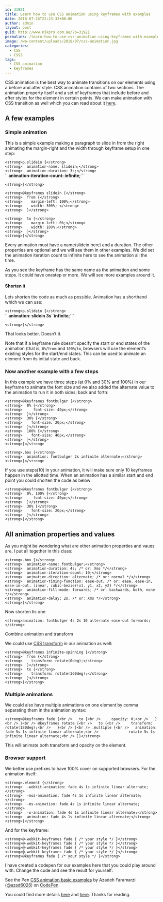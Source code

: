```yaml
---
id: 31921
title: Learn how to use CSS animation using keyframes with examples
date: 2018-07-26T22:23:33+00:00
author: admin
layout: post
guid: http://www.nikpro.com.au/?p=31921
permalink: /learn-how-to-use-css-animation-using-keyframes-with-examples/
image: /wp-content/uploads/2018/07/css-animation.jpg
categories:
  - CSS
  - CSS3
tags:
  - CSS animation
  - keyframes
---
```

CSS animation is the best way to animate transitions on our elements using a before and after style. CSS animation contains of two sections. The animation property itself and a set of keyframes that include before and after styles for the element in certain points. We can make animation with CSS transition as well which you can read about it [here](http://www.nikpro.com.au/css-transitions-and-animations-explained-with-examples/).

## A few examples 

### Simple animation

This is a simple example making a paragraph to slide in from the right animating the margin-right and the width through keyframe setup in one step:

`<strong>p.slidein {</strong>`  
`<strong>  animation-name: slidein;</strong>`  
`<strong>  animation-duration: 3s;</strong>`  
`<strong>  animation-iteration-count: infinite;</strong>```

`<strong>}</strong>`

`<strong>@keyframes slidein {</strong>`  
`<strong>  from {</strong>`  
`<strong>    margin-left: 100%;</strong>`  
`<strong>    width: 300%; </strong>`  
`<strong>  }</strong>`

`<strong>  to {</strong>`  
`<strong>    margin-left: 0%;</strong>`  
`<strong>    width: 100%;</strong>`  
`<strong>  }</strong>`  
`<strong>}</strong>`

Every animation must have a name(slidein here) and a duration. The other properties are optional and we will see them in other examples. We did set the animation iteration count to infinite here to see the animation all the time.

As you see the keyframe has the same name as the animation and some steps. It could have onestep or more. We will see more examples around it.

#### Shorten it

Lets shorten the code as much as possible. Animation has a shorthand which we can use:

`<strong>p.slidein {</strong>`  
`<strong>  animation: slidein 3s</strong>``<strong>infinite;</strong>```

`<strong>}</strong>`

That looks better. Doesn&#8217;t it.

Note that if a keyframe rule doesn&#8217;t specify the start or end states of the animation (that is, `0%`/`from` and `100%`/`to`, browsers will use the element&#8217;s existing styles for the start/end states. This can be used to animate an element from its initial state and back.

### Now another example with a few steps

In this example we have three steps (at 0% and 30% and 100%) in our keyframe to animate the font size and we also added the alternate value to the animation to run it in both sides; back and forth:

`<strong>@keyframes fontbulger {</strong>`  
`<strong>  0% {</strong>`  
`<strong>     font-size: 40px;</strong>`  
`<strong>  }</strong>`  
`<strong>  30% {</strong>`  
`<strong>    font-size: 20px;</strong>`  
`<strong>  }</strong>`  
`<strong>  100% {</strong>`  
`<strong>    font-size: 40px;</strong>`  
`<strong>  }</strong>`  
`<strong>}</strong>`

`<strong>.box {</strong>`  
`<strong>  animation: fontbulger 2s infinite alternate;</strong>`  
`<strong>}</strong>`

If you use steps(10) in your animation, it will make sure only 10 keyframes happen in the allotted time. When an animation has a similar start and end point you could shorten the code as below:

`<strong>@keyframes fontbulger {</strong>`  
`<strong>  0%, 100% {</strong>`  
`<strong>     font-size: 40px;</strong>`  
`<strong>  }</strong>`  
`<strong>  30% {</strong>`  
`<strong>    font-size: 20px;</strong>`  
`<strong>  }</strong>`  
`<strong>}</strong>`

## All animation properties and values

As you might be wondering what are other animation properties and vaues are, I put all together in this class:

`<strong>.box {</strong>`  
`<strong>  animation-name: fontbulger;</strong>`  
`<strong>  animation-duration: 4s; /* or: Xms */</strong>`  
`<strong>  animation-iteration-count: 10;</strong>`  
`<strong>  animation-direction: alternate; /* or: normal */</strong>`  
`<strong>  animation-timing-function: ease-out; /* or: ease, ease-in, ease-in-out, linear, cubic-bezier(x1, y1, x2, y2) */</strong>`  
`<strong>  animation-fill-mode: forwards; /* or: backwards, both, none */</strong>`  
`<strong>  animation-delay: 2s; /* or: Xms */</strong>`  
`<strong>}</strong>`

Now shorten tis one:

`<strong>animation: fontbulger 4s 2s 10 alternate ease-out forwards;</strong>`

Combine animation and transform

We could use [CSS transform](http://www.nikpro.com.au/manipulate-elements-visually-with-css-transform-explained-with-examples/) in our animation as well:

`<strong>@keyframes infinite-spinning {</strong>`  
`<strong>  from {</strong>`  
`<strong>    transform: rotate(0deg);</strong>`  
`<strong>  }</strong>`  
`<strong>  to {</strong>`  
`<strong>    transform: rotate(360deg);</strong>`  
`<strong>  }</strong>`  
`<strong>}</strong>`

### Multiple animations

We could also have multiple animations on one element by comma separating them in the animation syntax:

`<strong>@keyframes fade {<br />
  to {<br />
    opacity: 0;<br />
  }<br />
}<br />
@keyframes rotate {<br />
  to {<br />
    transform: rotate(180deg);<br />
  }<br />
}<br />
.multiple {<br />
  animation: fade 5s 1s infinite linear alternate,<br />
             rotate 5s 1s infinite linear alternate;<br />
}}</strong>`

This will animate both transform and opacity on the element.

### Browser support 

We better use prefixes to have 100% cover on supported browsers. For the animation itself:

<p id="0d67" class="graf graf--pre graf-after--p">
  <code>&lt;strong>.element {&lt;/strong></code><br /> <code>&lt;strong>  -webkit-animation: fade 4s 1s infinite linear alternate;&lt;/strong></code><br /> <code>&lt;strong>  -moz-animation: fade 4s 1s infinite linear alternate;&lt;/strong></code><br /> <code>&lt;strong>  -ms-animation: fade 4s 1s infinite linear alternate;&lt;/strong></code><br /> <code>&lt;strong>  -o-animation: fade 4s 1s infinite linear alternate;&lt;/strong></code><br /> <code>&lt;strong>  animation: fade 4s 1s infinite linear alternate;&lt;/strong></code><br /> <code>&lt;strong>}&lt;/strong></code>
</p>

And for the keyframe:

`<strong>@-webkit-keyframes fade { /* your style */ }</strong>`  
`<strong>@-webkit-keyframes fade { /* your style */ }</strong>`  
`<strong>@-webkit-keyframes fade { /* your style */ }</strong>`  
`<strong>@-webkit-keyframes fade { /* your style */ }</strong>`  
`<strong>@keyframes fade { /* your style */ }</strong>`

I have created a codepen for our examples here that you could play around with. Change the code and see the result for yourself:

<p class="codepen" data-height="800" data-theme-id="0" data-slug-hash="NBvBzJ" data-default-tab="css,result" data-user="azad6026" data-pen-title="CSS animation basic examples">
  See the Pen <a href="https://codepen.io/azad6026/pen/NBvBzJ/">CSS animation basic examples</a> by Azadeh Faramarzi (<a href="https://codepen.io/azad6026">@azad6026</a>) on <a href="https://codepen.io">CodePen</a>.
</p>



You could find more details <a href="https://developer.mozilla.org/en-US/docs/Web/CSS/CSS_Animations/Using_CSS_animations" target="_blank" rel="noopener noreferrer">here</a> and <a href="https://codeburst.io/how-to-animate-using-css-27e04208ee8" target="_blank" rel="noopener noreferrer">here</a>. Thanks for reading.
